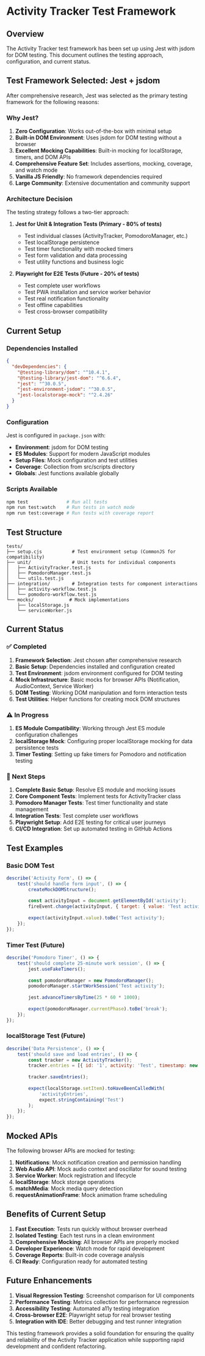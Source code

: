 # Activity Tracker Test Framework

## Overview

The Activity Tracker test framework has been set up using Jest with jsdom for DOM testing. This document outlines the testing approach, configuration, and current status.

## Test Framework Selected: Jest + jsdom

After comprehensive research, Jest was selected as the primary testing framework for the following reasons:

### Why Jest?

1. **Zero Configuration**: Works out-of-the-box with minimal setup
2. **Built-in DOM Environment**: Uses jsdom for DOM testing without a browser
3. **Excellent Mocking Capabilities**: Built-in mocking for localStorage, timers, and DOM APIs
4. **Comprehensive Feature Set**: Includes assertions, mocking, coverage, and watch mode
5. **Vanilla JS Friendly**: No framework dependencies required
6. **Large Community**: Extensive documentation and community support

### Architecture Decision

The testing strategy follows a two-tier approach:

1. **Jest for Unit & Integration Tests (Primary - 80% of tests)**
   - Test individual classes (ActivityTracker, PomodoroManager, etc.)
   - Test localStorage persistence
   - Test timer functionality with mocked timers
   - Test form validation and data processing
   - Test utility functions and business logic

2. **Playwright for E2E Tests (Future - 20% of tests)**
   - Test complete user workflows
   - Test PWA installation and service worker behavior
   - Test real notification functionality
   - Test offline capabilities
   - Test cross-browser compatibility

## Current Setup

### Dependencies Installed

```json
{
  "devDependencies": {
    "@testing-library/dom": "^10.4.1",
    "@testing-library/jest-dom": "^6.6.4",
    "jest": "^30.0.5",
    "jest-environment-jsdom": "^30.0.5",
    "jest-localstorage-mock": "^2.4.26"
  }
}
```

### Configuration

Jest is configured in `package.json` with:

- **Environment**: jsdom for DOM testing
- **ES Modules**: Support for modern JavaScript modules
- **Setup Files**: Mock configuration and test utilities
- **Coverage**: Collection from src/scripts directory
- **Globals**: Jest functions available globally

### Scripts Available

```bash
npm test              # Run all tests
npm run test:watch    # Run tests in watch mode
npm run test:coverage # Run tests with coverage report
```

## Test Structure

```
tests/
├── setup.cjs           # Test environment setup (CommonJS for compatibility)
├── unit/               # Unit tests for individual components
│   ├── ActivityTracker.test.js
│   ├── PomodoroManager.test.js
│   └── utils.test.js
├── integration/        # Integration tests for component interactions
│   ├── activity-workflow.test.js
│   └── pomodoro-workflow.test.js
└── mocks/             # Mock implementations
    ├── localStorage.js
    └── serviceWorker.js
```

## Current Status

### ✅ Completed

1. **Framework Selection**: Jest chosen after comprehensive research
2. **Basic Setup**: Dependencies installed and configuration created
3. **Test Environment**: jsdom environment configured for DOM testing
4. **Mock Infrastructure**: Basic mocks for browser APIs (Notification, AudioContext, Service Worker)
5. **DOM Testing**: Working DOM manipulation and form interaction tests
6. **Test Utilities**: Helper functions for creating mock DOM structures

### ⚠️ In Progress

1. **ES Module Compatibility**: Working through Jest ES module configuration challenges
2. **localStorage Mock**: Configuring proper localStorage mocking for data persistence tests
3. **Timer Testing**: Setting up fake timers for Pomodoro and notification testing

### 🔄 Next Steps

1. **Complete Basic Setup**: Resolve ES module and mocking issues
2. **Core Component Tests**: Implement tests for ActivityTracker class
3. **Pomodoro Manager Tests**: Test timer functionality and state management
4. **Integration Tests**: Test complete user workflows
5. **Playwright Setup**: Add E2E testing for critical user journeys
6. **CI/CD Integration**: Set up automated testing in GitHub Actions

## Test Examples

### Basic DOM Test
```javascript
describe('Activity Form', () => {
    test('should handle form input', () => {
        createMockDOMStructure();
        
        const activityInput = document.getElementById('activity');
        fireEvent.change(activityInput, { target: { value: 'Test activity' } });
        
        expect(activityInput.value).toBe('Test activity');
    });
});
```

### Timer Test (Future)
```javascript
describe('Pomodoro Timer', () => {
    test('should complete 25-minute work session', () => {
        jest.useFakeTimers();
        
        const pomodoroManager = new PomodoroManager();
        pomodoroManager.startWorkSession('Test activity');
        
        jest.advanceTimersByTime(25 * 60 * 1000);
        
        expect(pomodoroManager.currentPhase).toBe('break');
    });
});
```

### localStorage Test (Future)
```javascript
describe('Data Persistence', () => {
    test('should save and load entries', () => {
        const tracker = new ActivityTracker();
        tracker.entries = [{ id: '1', activity: 'Test', timestamp: new Date().toISOString() }];
        
        tracker.saveEntries();
        
        expect(localStorage.setItem).toHaveBeenCalledWith(
            'activityEntries',
            expect.stringContaining('Test')
        );
    });
});
```

## Mocked APIs

The following browser APIs are mocked for testing:

1. **Notifications**: Mock notification creation and permission handling
2. **Web Audio API**: Mock audio context and oscillator for sound testing
3. **Service Worker**: Mock registration and lifecycle
4. **localStorage**: Mock storage operations
5. **matchMedia**: Mock media query detection
6. **requestAnimationFrame**: Mock animation frame scheduling

## Benefits of Current Setup

1. **Fast Execution**: Tests run quickly without browser overhead
2. **Isolated Testing**: Each test runs in a clean environment
3. **Comprehensive Mocking**: All browser APIs are properly mocked
4. **Developer Experience**: Watch mode for rapid development
5. **Coverage Reports**: Built-in code coverage analysis
6. **CI Ready**: Configuration ready for automated testing

## Future Enhancements

1. **Visual Regression Testing**: Screenshot comparison for UI components
2. **Performance Testing**: Metrics collection for performance regression
3. **Accessibility Testing**: Automated a11y testing integration
4. **Cross-browser E2E**: Playwright setup for real browser testing
5. **Integration with IDE**: Better debugging and test runner integration

This testing framework provides a solid foundation for ensuring the quality and reliability of the Activity Tracker application while supporting rapid development and confident refactoring.